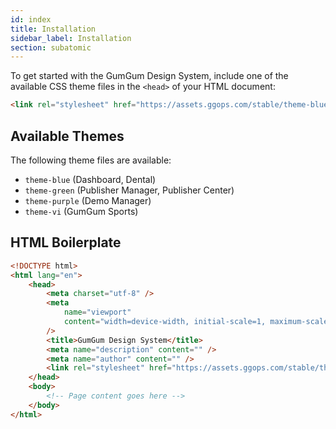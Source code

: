 ```yaml
---
id: index
title: Installation
sidebar_label: Installation
section: subatomic
---
```


To get started with the GumGum Design System, include one of the available CSS theme files in the `<head>` of your HTML document:

```html
<link rel="stylesheet" href="https://assets.ggops.com/stable/theme-blue.css" />
```

## Available Themes

The following theme files are available:

-   `theme-blue` (Dashboard, Dental)
-   `theme-green` (Publisher Manager, Publisher Center)
-   `theme-purple` (Demo Manager)
-   `theme-vi` (GumGum Sports)

## HTML Boilerplate

```html
<!DOCTYPE html>
<html lang="en">
    <head>
        <meta charset="utf-8" />
        <meta
            name="viewport"
            content="width=device-width, initial-scale=1, maximum-scale=1, user-scalable=0"
        />
        <title>GumGum Design System</title>
        <meta name="description" content="" />
        <meta name="author" content="" />
        <link rel="stylesheet" href="https://assets.ggops.com/stable/theme-blue.css" />
    </head>
    <body>
        <!-- Page content goes here -->
    </body>
</html>
```
